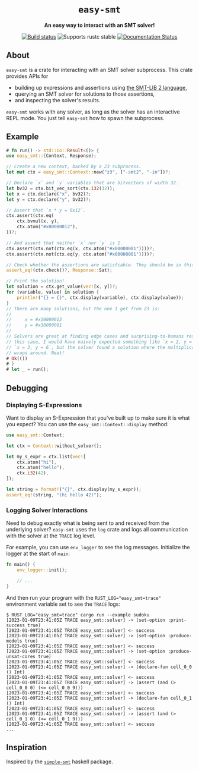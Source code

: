 <div align="center">
  <h1><code>easy-smt</code></h1>

  <p>
    <strong>An easy way to interact with an SMT solver!</strong>
  </p>

  <p>
    <a href="https://github.com/elliottt/easy-smt/actions?query=workflow%3ACI"><img src="https://github.com/elliottt/easy-smt/actions/workflows/ci.yml/badge.svg" alt="Build status" /></a>
    <img src="https://img.shields.io/badge/rustc-stable+-green.svg" alt="Supports rustc stable" />
    <a href="https://docs.rs/easy-smt"><img src="https://docs.rs/easy-smt/badge.svg" alt="Documentation Status" /></a>
  </p>
</div>

## About

`easy-smt` is a crate for interacting with an SMT solver subprocess. This crate
provides APIs for

* building up expressions and assertions using [the SMT-LIB 2
  language](https://smtlib.cs.uiowa.edu/),
* querying an SMT solver for solutions to those assertions,
* and inspecting the solver's results.

`easy-smt` works with any solver, as long as the solver has an interactive REPL
mode. You just tell `easy-smt` how to spawn the subprocess.

## Example

```rust
# fn run() -> std::io::Result<()> {
use easy_smt::{Context, Response};

// Create a new context, backed by a Z3 subprocess.
let mut ctx = easy_smt::Context::new("z3", ["-smt2", "-in"])?;

// Declare `x` and `y` variables that are bitvectors of width 32.
let bv32 = ctx.bit_vec_sort(ctx.i32(32));
let x = ctx.declare("x", bv32)?;
let y = ctx.declare("y", bv32)?;

// Assert that `x * y = 0x12`.
ctx.assert(ctx.eq(
    ctx.bvmul(x, y),
    ctx.atom("#x00000012"),
))?;

// And assert that neither `x` nor `y` is 1.
ctx.assert(ctx.not(ctx.eq(x, ctx.atom("#x00000001"))))?;
ctx.assert(ctx.not(ctx.eq(y, ctx.atom("#x00000001"))))?;

// Check whether the assertions are satisfiable. They should be in this example.
assert_eq!(ctx.check()?, Response::Sat);

// Print the solution!
let solution = ctx.get_value(vec![x, y])?;
for (variable, value) in solution {
    println!("{} = {}", ctx.display(variable), ctx.display(value));
}
// There are many solutions, but the one I get from Z3 is:
//
//     x = #x10000012
//     y = #x38000001
//
// Solvers are great at finding edge cases and surprising-to-humans results! In
// this case, I would have naively expected something like `x = 2, y = 9` or
// `x = 3, y = 6`, but the solver found a solution where the multiplication
// wraps around. Neat!
# Ok(())
# }
# let _ = run();
```

## Debugging

### Displaying S-Expressions

Want to display an S-Expression that you've built up to make sure it is what you
expect? You can use the `easy_smt::Context::display` method:

```rust
use easy_smt::Context;

let ctx = Context::without_solver();

let my_s_expr = ctx.list(vec![
    ctx.atom("hi"),
    ctx.atom("hello"),
    ctx.i32(42),
]);

let string = format!("{}", ctx.display(my_s_expr));
assert_eq!(string, "(hi hello 42)");
```

### Logging Solver Interactions

Need to debug exactly what is being sent to and received from the underlying
solver? `easy-smt` uses the `log` crate and logs all communication with the
solver at the `TRACE` log level.

For example, you can use `env_logger` to see the log messages. Initialize the
logger at the start of `main`:

```rust
fn main() {
    env_logger::init();

    // ...
}
```

And then run your program with the `RUST_LOG="easy_smt=trace"` environment
variable set to see the `TRACE` logs:

```shell
$ RUST_LOG="easy_smt=trace" cargo run --example sudoku
[2023-01-09T23:41:05Z TRACE easy_smt::solver] -> (set-option :print-success true)
[2023-01-09T23:41:05Z TRACE easy_smt::solver] <- success
[2023-01-09T23:41:05Z TRACE easy_smt::solver] -> (set-option :produce-models true)
[2023-01-09T23:41:05Z TRACE easy_smt::solver] <- success
[2023-01-09T23:41:05Z TRACE easy_smt::solver] -> (set-option :produce-unsat-cores true)
[2023-01-09T23:41:05Z TRACE easy_smt::solver] <- success
[2023-01-09T23:41:05Z TRACE easy_smt::solver] -> (declare-fun cell_0_0 () Int)
[2023-01-09T23:41:05Z TRACE easy_smt::solver] <- success
[2023-01-09T23:41:05Z TRACE easy_smt::solver] -> (assert (and (> cell_0_0 0) (<= cell_0_0 9)))
[2023-01-09T23:41:05Z TRACE easy_smt::solver] <- success
[2023-01-09T23:41:05Z TRACE easy_smt::solver] -> (declare-fun cell_0_1 () Int)
[2023-01-09T23:41:05Z TRACE easy_smt::solver] <- success
[2023-01-09T23:41:05Z TRACE easy_smt::solver] -> (assert (and (> cell_0_1 0) (<= cell_0_1 9)))
[2023-01-09T23:41:05Z TRACE easy_smt::solver] <- success
...
```

## Inspiration

Inspired by the [`simple-smt`](https://hackage.haskell.org/package/simple-smt)
haskell package.
